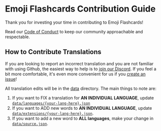 # Emoji Flashcards Contribution Guide <!-- omit in toc -->

Thank you for investing your time in contributing to Emoji Flashcards!

Read our [Code of Conduct](./CODE_OF_CONDUCT.md) to keep our community approachable and respectable.

## How to Contribute Translations

If you are looking to report an incorrect translation and you are not familiar with using Github, the easiest way to help is to [join our Discord](https://discord.gg/m9WGM2QWBK). If you feel a bit more comfortable, it's even more convenient for us if you [create an issue](https://github.com/bpevs/emoji_flashcards/issues/new?template=translation_request.md)!

All translation edits will be in the [data](../data) directory. The main things to note are:

1. If you want to FIX a translation for **AN INDIVIDUAL LANGUAGE**, update [`data/languages/{your-lang-here}.json`](../data/languages)
2. If you want to ADD new words to **AN INDIVIDUAL LANGUAGE**, update [`data/extensions/{your-lang-here}.json`](../data/extensions).
3. If you want to add a new word to **ALL languages**, make your change in [`data/source.json`](../data/source.json).
